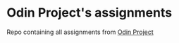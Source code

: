 # Odin Project's assignments
Repo containing all assignments from [Odin Project](https://www.theodinproject.com/)